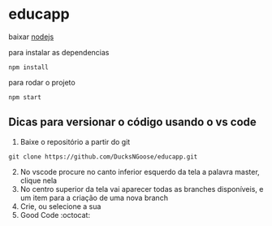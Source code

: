 # educapp

baixar [nodejs](https://nodejs.org/en/download/)


para instalar as dependencias

```
npm install
```

para rodar o projeto

```
npm start 
```

## Dicas para versionar o código usando o vs code

1. Baixe o repositório a partir do git

```
git clone https://github.com/DucksNGoose/educapp.git
```
2. No vscode procure no canto inferior esquerdo da tela a palavra master, clique nela
3. No centro superior da tela vai aparecer todas as branches disponíveis, e um item para a criação de uma nova branch
4. Crie, ou selecione a sua
5. Good Code :octocat:

